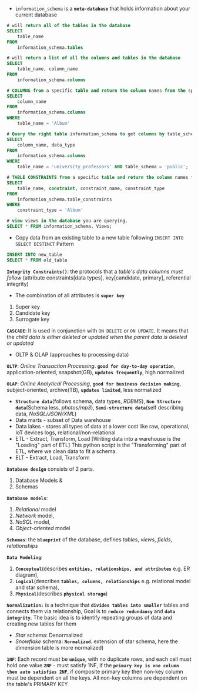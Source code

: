 - `information_schema` is a **`meta-database`** that holds information about your current database


```sql
# will return all of the tables in the database
SELECT
    table_name
FROM
    information_schema.tables
```

```sql
# will return a list of all the columns and tables in the database
SELECT
    table_name, column_name
FROM
    information_schema.columns
```

```sql
# COLUMNS from a specific table and return the column names from the specific table in database.
SELECT
    column_name
FROM
    information_schema.columns
WHERE
    table_name = 'Album'
```
```sql
# Query the right table information_schema to get columns by table_schema
SELECT 
    column_name, data_type 
FROM 
    information_schema.columns 
WHERE 
    table_name = 'university_professors' AND table_schema = 'public';
```

```sql
# TABLE CONSTRAINTS from a specific table and return the column names from the specific table
SELECT
    table_name, constraint, constraint_name, constraint_type
FROM
    information_schema.table_constraints
WHERE
    constraint_type = 'Album'
```
```sql
# view views in the database you are querying.
SELECT * FROM information_schema. Views;
```

- Copy data from an existing table to a new table following `INSERT INTO SELECT DISTINCT` Pattern

```sql
INSERT INTO new_table
SELECT * FROM old_table
```
**`Integrity Constraints()`**: the protocols that a _table's data columns must follow_ (attribute constraints[data types], key[candidate, primary], referential integrity)

- The combination of all attributes is **`super key`**
1. Super key
2. Candidate key
3. Surrogate key

**`CASCADE`**: It is used in conjunction with `ON DELETE` or `ON UPDATE`. It means that the _child data is either deleted or updated when the parent data is deleted or updated_

- OLTP & OLAP (approaches to processing data)

**`OLTP`**: _Online Transaction Processing_. **`good for day-to-day operation`**, application-oriented, snapshot(GB), **`updates frequently`**, high normalized

**`OLAP`**: _Online Analytical Processing_, **`good for business decision making`**, subject-oriented, archive(TB), **`updates limited`**, less normalized

- **`Structure data`**(follows schema, data types, _RDBMS_), **`Non Structure data`**(Schema less, _photos/mp3_), **`Semi-structure data`**(self describing data, _NoSQL/JSON/XML_)
- Data marts - subset of Data warehouse
- Data lakes - stores all types of data at a lower cost like raw, operational,  IoT devices logs, relational/non-relational
- ETL - Extract, Transform, Load   [Writing data into a warehouse is the "Loading" part of ETL]  This python script is the "Transforming" part of ETL, where we clean data to fit a schema.
- ELT - Extract,  Load, Transform

**`Database design`** consists of 2 parts.
  1. Database Models &
  2. Schemas

**`Database models`**: 
  1. _Relational_ model
  2. _Network_ model,
  3. _NoSQL_ model,
  4. _Object-oriented_ model

**`Schemas`**: the **`blueprint`** of the database, defines _tables_, _views_, _fields_, _relationships_

**`Data Modeling`**: 
  1. **`Conceptual`**(describes **`entities, relationships, and attributes`** e.g. ER diagram),
  2. **`Logical`**(describes **`tables, columns, relationships`** e.g. relational model and star schema),
  3. **`Physical`**(describes **`physical storage`**)



**`Normalization:`** is a technique that **`divides tables into smaller`** tables and connects them via relationship, Goal is to **`reduce redundancy`** and **`data integrity`**. The basic idea is to 
identify repeating groups of data and creating new tables for them

- _Star_ schema: Denormalized
- _Snowflake_ schema: **`Normalized`**. extension of star schema, here the dimension table is more normalized)

**`1NF`**: Each record must be **`unique`**, with no duplicate rows, and each cell must hold one value
**`2NF`** - must satisfy 1NF, if the **`primary key is one column then auto satisfies 2NF`**, if composite primary key then non-key column must be dependent on all the keys. 
All non-key columns are dependent on the table's PRIMARY KEY
